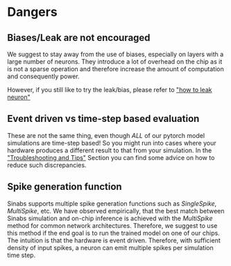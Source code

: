 Dangers
=======

Biases/Leak are not encouraged
-------------------------

We suggest to stay away from the use of biases, especially on layers with a large number of neurons. 
They introduce a lot of overhead on the chip as it is not a sparse operation and therefore increase the amount of computation and consequently power.

However, if you still like to try the leak/bias, please refer to ["how to leak neuron"](./notebooks/leak_neuron.ipynb)


Event driven vs time-step based evaluation
------------------------------------------

These are not the same thing, even though *ALL* of our pytorch model simulations are time-step based!
So you might run into cases where your hardware produces a different result to that from your simulation.
In the ["Troubleshooting and Tips"](./faqs/tips_for_training.md) Section you can find some advice on how to reduce such discrepancies.


Spike generation function
-------------------------
Sinabs supports multiple spike generation functions such as *SingleSpike*, *MultiSpike*, etc. We have observed empirically, that the best match between Sinabs simulation and on-chip inference is achieved with the *MultiSpike* method for common network architectures. Therefore, we suggest to use this method if the end goal is to run the trained model on one of our chips. The intuition is that the hardware is event driven. Therefore, with sufficient density of input spikes, a neuron can emit multiple spikes per simulation time step. 

